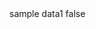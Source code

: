 <?xml version="1.0" encoding="UTF-8"?>
<CustomMetadata xmlns="http://soap.sforce.com/2006/04/metadata">
    <label>sample data1</label>
    <protected>false</protected>
</CustomMetadata>
